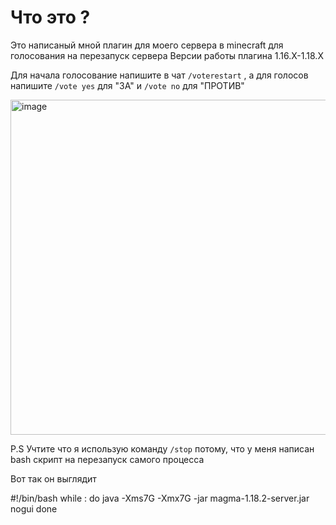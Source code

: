 # Что это ?
Это написаный мной плагин для моего сервера в minecraft для голосования на перезапуск сервера
Версии работы плагина 1.16.X-1.18.X

Для начала голосование напишите в чат `/voterestart` , а для голосов напишите `/vote yes` для "ЗА" и `/vote no` для "ПРОТИВ"

<img width="1050" height="536" alt="image" src="https://github.com/user-attachments/assets/a5711a75-a56e-42a2-8a9d-c210abb98bdb" />

P.S Учтите что я использую команду `/stop` потому, что у меня написан bash скрипт на перезапуск самого процесса

Вот так он выглядит

#!/bin/bash
while :
do
java -Xms7G -Xmx7G -jar magma-1.18.2-server.jar nogui
done
